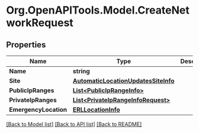 
# Org.OpenAPITools.Model.CreateNetworkRequest

## Properties

Name | Type | Description | Notes
------------ | ------------- | ------------- | -------------
**Name** | **string** |  | [optional] 
**Site** | [**AutomaticLocationUpdatesSiteInfo**](AutomaticLocationUpdatesSiteInfo.md) |  | [optional] 
**PublicIpRanges** | [**List&lt;PublicIpRangeInfo&gt;**](PublicIpRangeInfo.md) |  | [optional] 
**PrivateIpRanges** | [**List&lt;PrivateIpRangeInfoRequest&gt;**](PrivateIpRangeInfoRequest.md) |  | [optional] 
**EmergencyLocation** | [**ERLLocationInfo**](ERLLocationInfo.md) |  | [optional] 

[[Back to Model list]](../README.md#documentation-for-models)
[[Back to API list]](../README.md#documentation-for-api-endpoints)
[[Back to README]](../README.md)

